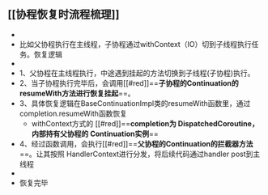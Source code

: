 ## [[协程恢复时流程梳理]]
-
- 比如父协程执行在主线程，子协程通过withContext（IO）切到子线程执行任务。恢复逻辑
-
- 1、父协程在主线程执行，中途遇到挂起的方法切换到子线程(子协程)执行。
- 2、当子协程执行完毕后，会调用[[#red]]==**子协程的Continuation的 resumeWith方法进行恢复挂起**==。
- 3、具体恢复逻辑在BaseContinuationImpl类的resumeWith函数里，通过completion.resumeWith函数恢复
	- withContext方式的 [[#red]]==**completion为 DispatchedCoroutine，内部持有父协程的 Continuation实例**==
- 4、经过函数调用，会执行[[#red]]==**父协程的Continuation的拦截器方法**==。让其按照 HandlerContext进行分发，将后续代码通过handler   post到主线程
-
- 恢复完毕